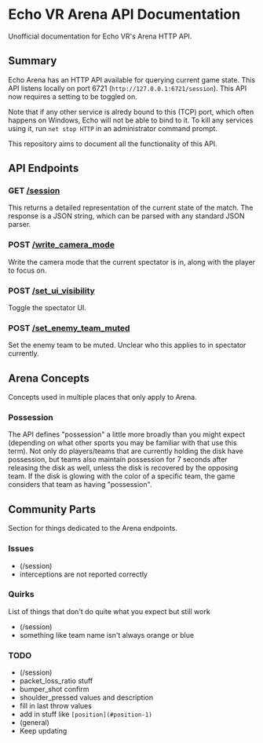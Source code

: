 # Echo VR Arena API Documentation

Unofficial documentation for Echo VR's Arena HTTP API.

## Summary

Echo Arena has an HTTP API available for querying current game state. This API
listens locally on port 6721 (`http://127.0.0.1:6721/session`). This API now requires a setting to be toggled on.

Note that if any other service is alredy bound to this (TCP) port, which often
happens on Windows, Echo will not be able to bind to it. To kill any services
using it, run `net stop HTTP` in an administrator command prompt.

This repository aims to document all the functionality of this API.

## API Endpoints

### GET [/session](/session.md)

This returns a detailed representation of the current state of the match. The response is a JSON string, which can be parsed with any standard JSON parser.

### POST [/write_camera_mode](/write_camera_mode.md)

Write the camera mode that the current spectator is in, along with the player to focus on.

### POST [/set_ui_visibility](/set_ui_visibility.md)

Toggle the spectator UI.

### POST [/set_enemy_team_muted](/set_enemy_team_muted.md)

Set the enemy team to be muted. Unclear who this applies to in spectator currently.

## Arena Concepts

Concepts used in multiple places that only apply to Arena.

### Possession

The API defines "possession" a little more broadly than you might expect (depending on what other sports you may be familiar with that use this term). Not only do players/teams that are currently holding the disk have possession, but teams also maintain possession for 7 seconds after releasing the disk as well, unless the disk is recovered by the opposing team. If the disk is glowing with the color of a specific team, the game considers that team as having "possession".

## Community Parts

Section for things dedicated to the Arena endpoints.

### Issues

- (/session)
- interceptions are not reported correctly

### Quirks

List of things that don't do quite what you expect but still work

- (/session)
- something like team name isn't always orange or blue

### TODO

- (/session)
- packet_loss_ratio stuff
- bumper_shot confirm
- shoulder_pressed values and description
- fill in last throw values
- add in stuff like `[position](#position-1)`
- (general)
- Keep updating
